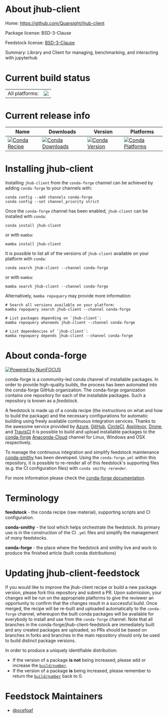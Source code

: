 About jhub-client
=================

Home: https://github.com/Quansight/jhub-client

Package license: BSD-3-Clause

Feedstock license: [BSD-3-Clause](https://github.com/conda-forge/jhub-client-feedstock/blob/main/LICENSE.txt)

Summary: Library and Client for managing, benchmarking, and interacting with jupyterhub

Current build status
====================


<table><tr><td>All platforms:</td>
    <td>
      <a href="https://dev.azure.com/conda-forge/feedstock-builds/_build/latest?definitionId=11957&branchName=main">
        <img src="https://dev.azure.com/conda-forge/feedstock-builds/_apis/build/status/jhub-client-feedstock?branchName=main">
      </a>
    </td>
  </tr>
</table>

Current release info
====================

| Name | Downloads | Version | Platforms |
| --- | --- | --- | --- |
| [![Conda Recipe](https://img.shields.io/badge/recipe-jhub--client-green.svg)](https://anaconda.org/conda-forge/jhub-client) | [![Conda Downloads](https://img.shields.io/conda/dn/conda-forge/jhub-client.svg)](https://anaconda.org/conda-forge/jhub-client) | [![Conda Version](https://img.shields.io/conda/vn/conda-forge/jhub-client.svg)](https://anaconda.org/conda-forge/jhub-client) | [![Conda Platforms](https://img.shields.io/conda/pn/conda-forge/jhub-client.svg)](https://anaconda.org/conda-forge/jhub-client) |

Installing jhub-client
======================

Installing `jhub-client` from the `conda-forge` channel can be achieved by adding `conda-forge` to your channels with:

```
conda config --add channels conda-forge
conda config --set channel_priority strict
```

Once the `conda-forge` channel has been enabled, `jhub-client` can be installed with `conda`:

```
conda install jhub-client
```

or with `mamba`:

```
mamba install jhub-client
```

It is possible to list all of the versions of `jhub-client` available on your platform with `conda`:

```
conda search jhub-client --channel conda-forge
```

or with `mamba`:

```
mamba search jhub-client --channel conda-forge
```

Alternatively, `mamba repoquery` may provide more information:

```
# Search all versions available on your platform:
mamba repoquery search jhub-client --channel conda-forge

# List packages depending on `jhub-client`:
mamba repoquery whoneeds jhub-client --channel conda-forge

# List dependencies of `jhub-client`:
mamba repoquery depends jhub-client --channel conda-forge
```


About conda-forge
=================

[![Powered by
NumFOCUS](https://img.shields.io/badge/powered%20by-NumFOCUS-orange.svg?style=flat&colorA=E1523D&colorB=007D8A)](https://numfocus.org)

conda-forge is a community-led conda channel of installable packages.
In order to provide high-quality builds, the process has been automated into the
conda-forge GitHub organization. The conda-forge organization contains one repository
for each of the installable packages. Such a repository is known as a *feedstock*.

A feedstock is made up of a conda recipe (the instructions on what and how to build
the package) and the necessary configurations for automatic building using freely
available continuous integration services. Thanks to the awesome service provided by
[Azure](https://azure.microsoft.com/en-us/services/devops/), [GitHub](https://github.com/),
[CircleCI](https://circleci.com/), [AppVeyor](https://www.appveyor.com/),
[Drone](https://cloud.drone.io/welcome), and [TravisCI](https://travis-ci.com/)
it is possible to build and upload installable packages to the
[conda-forge](https://anaconda.org/conda-forge) [Anaconda-Cloud](https://anaconda.org/)
channel for Linux, Windows and OSX respectively.

To manage the continuous integration and simplify feedstock maintenance
[conda-smithy](https://github.com/conda-forge/conda-smithy) has been developed.
Using the ``conda-forge.yml`` within this repository, it is possible to re-render all of
this feedstock's supporting files (e.g. the CI configuration files) with ``conda smithy rerender``.

For more information please check the [conda-forge documentation](https://conda-forge.org/docs/).

Terminology
===========

**feedstock** - the conda recipe (raw material), supporting scripts and CI configuration.

**conda-smithy** - the tool which helps orchestrate the feedstock.
                   Its primary use is in the construction of the CI ``.yml`` files
                   and simplify the management of *many* feedstocks.

**conda-forge** - the place where the feedstock and smithy live and work to
                  produce the finished article (built conda distributions)


Updating jhub-client-feedstock
==============================

If you would like to improve the jhub-client recipe or build a new
package version, please fork this repository and submit a PR. Upon submission,
your changes will be run on the appropriate platforms to give the reviewer an
opportunity to confirm that the changes result in a successful build. Once
merged, the recipe will be re-built and uploaded automatically to the
`conda-forge` channel, whereupon the built conda packages will be available for
everybody to install and use from the `conda-forge` channel.
Note that all branches in the conda-forge/jhub-client-feedstock are
immediately built and any created packages are uploaded, so PRs should be based
on branches in forks and branches in the main repository should only be used to
build distinct package versions.

In order to produce a uniquely identifiable distribution:
 * If the version of a package **is not** being increased, please add or increase
   the [``build/number``](https://docs.conda.io/projects/conda-build/en/latest/resources/define-metadata.html#build-number-and-string).
 * If the version of a package **is** being increased, please remember to return
   the [``build/number``](https://docs.conda.io/projects/conda-build/en/latest/resources/define-metadata.html#build-number-and-string)
   back to 0.

Feedstock Maintainers
=====================

* [@ocefpaf](https://github.com/ocefpaf/)

